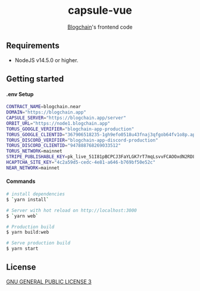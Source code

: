 <div align="center">

<h1>capsule-vue</h1>

[Blogchain](https://blogchain.app)'s frontend code

</div>

## Requirements

- NodeJS v14.5.0 or higher.

## Getting started

#### .env Setup

```bash
CONTRACT_NAME=blogchain.near
DOMAIN="https://blogchain.app"
CAPSULE_SERVER="https://blogchain.app/server"
ORBIT_URL="https://node1.blogchain.app"
TORUS_GOOGLE_VERIFIER="blogchain-app-production"
TORUS_GOOGLE_CLIENTID="367906518235-1gh9efo0518u43fnaj3qfgob64fv1o8p.apps.googleusercontent.com"
TORUS_DISCORD_VERIFIER="blogchain-app-discord-production"
TORUS_DISCORD_CLIENTID="947888768269033512"
TORUS_NETWORK=mainnet
STRIPE_PUBLISHABLE_KEY=pk_live_51I81pBCPCJ3FaYLGK7rT7mqLsvvFCAOOxdN2RDLt868Oc2Tvrp6MYuyOoPyT6GkZNXvbGY02T5q6IsB8Z6HpE1PN00aopEjYBi
HCAPTCHA_SITE_KEY="4c2a59d5-cedc-4e81-a646-b769bf50e52c"
NEAR_NETWORK=mainnet
```

#### Commands

```bash
# install dependencies
$ `yarn install`

# Server with hot reload on http://localhost:3000
$ `yarn web`

# Production build
$ yarn build:web

# Serve production build
$ yarn start
```

## License 

[GNU GENERAL PUBLIC LICENSE 3](./LICENSE)
